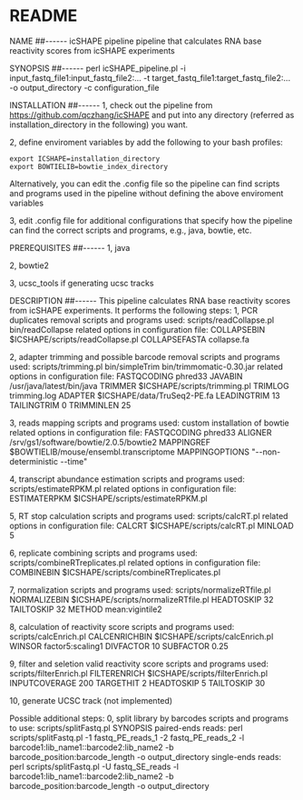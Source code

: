 README
=======

NAME
##------
icSHAPE pipeline
    pipeline that calculates RNA base reactivity scores from icSHAPE experiments 

SYNOPSIS
##------
perl icSHAPE_pipeline.pl -i input_fastq_file1:input_fastq_file2:... -t target_fastq_file1:target_fastq_file2:... -o output_directory -c configuration_file

INSTALLATION
##------
1, check out the pipeline from https://github.com/qczhang/icSHAPE and put into any directory (referred as installation_directory in the following) you want.

2, define enviroment variables by add the following to your bash profiles:

    export ICSHAPE=installation_directory
    export BOWTIELIB=bowtie_index_directory
    
   Alternatively, you can edit the .config file so the pipeline can find scripts and programs used in the pipeline without defining the above enviroment variables
   
3, edit .config file for additional configurations that specify how the pipeline can find the correct scripts and programs, e.g., java, bowtie, etc.

PREREQUISITES 
##------
1, java

2, bowtie2

3, ucsc_tools if generating ucsc tracks

DESCRIPTION
##------
    This pipeline calculates RNA base reactivity scores from icSHAPE experiments. It performs the following steps:
1, PCR duplicates removal
    scripts and programs used: scripts/readCollapse.pl bin/readCollapse
    related options in configuration file: 
    COLLAPSEBIN     $ICSHAPE/scripts/readCollapse.pl 
    COLLAPSEFASTA   collapse.fa
    
2, adapter trimming and possible barcode removal
    scripts and programs used: scripts/trimming.pl bin/simpleTrim bin/trimmomatic-0.30.jar
    related options in configuration file: 
    FASTQCODING     phred33
    JAVABIN         /usr/java/latest/bin/java
    TRIMMER         $ICSHAPE/scripts/trimming.pl
    TRIMLOG         trimming.log
    ADAPTER         $ICSHAPE/data/TruSeq2-PE.fa
    LEADINGTRIM     13
    TAILINGTRIM     0
    TRIMMINLEN      25
    
3, reads mapping
    scripts and programs used: custom installation of bowtie 
    related options in configuration file: 
    FASTQCODING     phred33
    ALIGNER         /srv/gs1/software/bowtie/2.0.5/bowtie2
    MAPPINGREF      $BOWTIELIB/mouse/ensembl.transcriptome
    MAPPINGOPTIONS  "--non-deterministic --time"
    
4, transcript abundance estimation
    scripts and programs used: scripts/estimateRPKM.pl
    related options in configuration file: 
    ESTIMATERPKM    $ICSHAPE/scripts/estimateRPKM.pl
    
5, RT stop calculation
    scripts and programs used: scripts/calcRT.pl
    related options in configuration file: 
    CALCRT          $ICSHAPE/scripts/calcRT.pl
    MINLOAD         5
    
6, replicate combining
    scripts and programs used: scripts/combineRTreplicates.pl
    related options in configuration file: 
    COMBINEBIN      $ICSHAPE/scripts/combineRTreplicates.pl
    
7, normalization
    scripts and programs used: scripts/normalizeRTfile.pl
    NORMALIZEBIN    $ICSHAPE/scripts/normalizeRTfile.pl
    HEADTOSKIP      32
    TAILTOSKIP      32
    METHOD          mean:vigintile2
    
8, calculation of reactivity score
    scripts and programs used: scripts/calcEnrich.pl
    CALCENRICHBIN   $ICSHAPE/scripts/calcEnrich.pl
    WINSOR          factor5:scaling1
    DIVFACTOR       10
    SUBFACTOR       0.25
    
9, filter and seletion valid reactivity score
    scripts and programs used: scripts/filterEnrich.pl
    FILTERENRICH    $ICSHAPE/scripts/filterEnrich.pl
    INPUTCOVERAGE   200
    TARGETHIT       2
    HEADTOSKIP      5
    TAILTOSKIP      30
    
10, generate UCSC track (not implemented)

Possible additional steps:
0, split library by barcodes
    scripts and programs to use: scripts/splitFastq.pl
    SYNOPSIS
    paired-ends reads:
    perl scripts/splitFastq.pl -1 fastq_PE_reads_1 -2 fastq_PE_reads_2 -l barcode1:lib_name1::barcode2:lib_name2 -b barcode_position:barcode_length -o output_directory
    single-ends reads:
    perl scripts/splitFastq.pl -U fastq_SE_reads -l barcode1:lib_name1::barcode2:lib_name2 -b barcode_position:barcode_length -o output_directory





